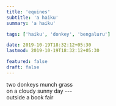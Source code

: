 ```yaml
---
title: 'equines'
subtitle: 'a haiku'
summary: 'a haiku'

tags: ['haiku', 'donkey', 'bengaluru']

date: 2019-10-19T18:32:12+05:30
lastmod: 2019-10-19T18:32:12+05:30

featured: false
draft: false
---
```


two donkeys munch grass  
on a cloudy sunny day ---  
outside a book fair
